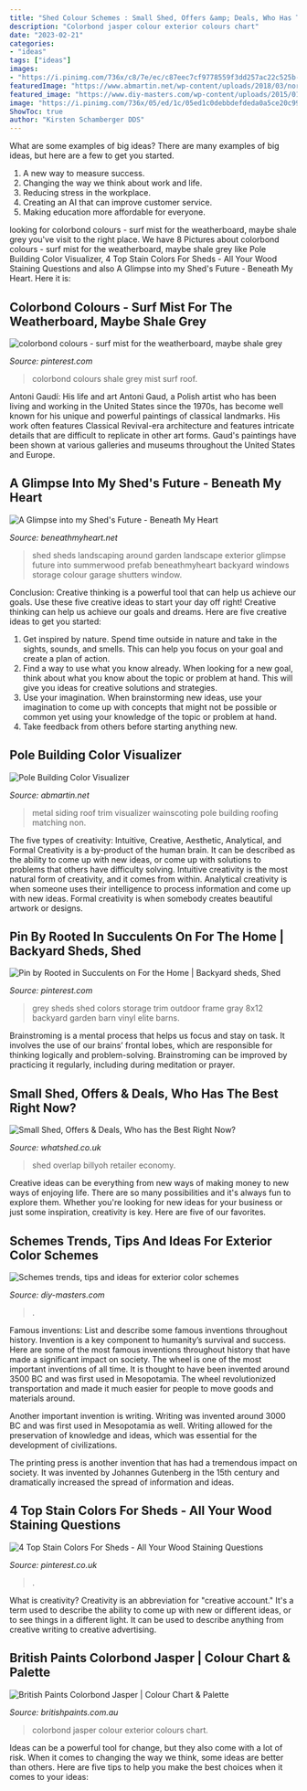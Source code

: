 ```yaml
---
title: "Shed Colour Schemes : Small Shed, Offers &amp; Deals, Who Has The Best Right Now?"
description: "Colorbond jasper colour exterior colours chart"
date: "2023-02-21"
categories:
- "ideas"
tags: ["ideas"]
images:
- "https://i.pinimg.com/736x/c8/7e/ec/c87eec7cf9778559f3dd257ac22c525b--white-trim-grey-and-white.jpg"
featuredImage: "https://www.abmartin.net/wp-content/uploads/2018/03/normal-structure-new.jpg"
featured_image: "https://www.diy-masters.com/wp-content/uploads/2015/01/Schemes-trends-tips-and-ideas-for-exterior-color-schemes-beige-green.jpg"
image: "https://i.pinimg.com/736x/05/ed/1c/05ed1c0debbdefdeda0a5ce20c9983f2--the-roof-mists.jpg"
ShowToc: true
author: "Kirsten Schamberger DDS"
---
```



What are some examples of big ideas?
There are many examples of big ideas, but here are a few to get you started. 
1. A new way to measure success. 
2. Changing the way we think about work and life. 
3. Reducing stress in the workplace. 
4. Creating an AI that can improve customer service. 
5. Making education more affordable for everyone.

	

		
looking for colorbond colours - surf mist for the weatherboard, maybe shale grey you've visit to the right place. We have 8 Pictures about colorbond colours - surf mist for the weatherboard, maybe shale grey like Pole Building Color Visualizer, 4 Top Stain Colors For Sheds - All Your Wood Staining Questions and also A Glimpse into my Shed&#039;s Future - Beneath My Heart. Here it is:
		
    
## Colorbond Colours - Surf Mist For The Weatherboard, Maybe Shale Grey

<img loading=lazy src="https://i.pinimg.com/736x/05/ed/1c/05ed1c0debbdefdeda0a5ce20c9983f2--the-roof-mists.jpg" onerror="this.onerror=null;this.src='https://tse2.mm.bing.net/th?id=OIP.b8XFt0u1zrIChV7QC6tpzwAAAA&amp;pid=15.1';" alt="colorbond colours - surf mist for the weatherboard, maybe shale grey">

_Source: pinterest.com_

>colorbond colours shale grey mist surf roof. 

	

Antoni Gaudí: His life and art
Antoni Gaud, a Polish artist who has been living and working in the United States since the 1970s, has become well known for his unique and powerful paintings of classical landmarks. His work often features Classical Revival-era architecture and features intricate details that are difficult to replicate in other art forms. Gaud's paintings have been shown at various galleries and museums throughout the United States and Europe.

    
## A Glimpse Into My Shed&#039;s Future - Beneath My Heart

<img loading=lazy src="http://www.beneathmyheart.net/wp-content/uploads/2012/03/image77.png" onerror="this.onerror=null;this.src='https://tse1.mm.bing.net/th?id=OIP.4EC-f1f_D9XdktJfQqNBQgHaFj&amp;pid=15.1';" alt="A Glimpse into my Shed&#039;s Future - Beneath My Heart">

_Source: beneathmyheart.net_

>shed sheds landscaping around garden landscape exterior glimpse future into summerwood prefab beneathmyheart backyard windows storage colour garage shutters window. 

	

Conclusion: Creative thinking is a powerful tool that can help us achieve our goals. Use these five creative ideas to start your day off right!
Creative thinking can help us achieve our goals and dreams. Here are five creative ideas to get you started: 
1. Get inspired by nature. Spend time outside in nature and take in the sights, sounds, and smells. This can help you focus on your goal and create a plan of action. 
2. Find a way to use what you know already. When looking for a new goal, think about what you know about the topic or problem at hand. This will give you ideas for creative solutions and strategies. 
3. Use your imagination. When brainstorming new ideas, use your imagination to come up with concepts that might not be possible or common yet using your knowledge of the topic or problem at hand. 
4. Take feedback from others before starting anything new.

    
## Pole Building Color Visualizer

<img loading=lazy src="https://www.abmartin.net/wp-content/uploads/2018/03/normal-structure-new.jpg" onerror="this.onerror=null;this.src='https://tse2.mm.bing.net/th?id=OIP.uQnJG61MISgA7nahIsPMLAHaDt&amp;pid=15.1';" alt="Pole Building Color Visualizer">

_Source: abmartin.net_

>metal siding roof trim visualizer wainscoting pole building roofing matching non. 

	

The five types of creativity: Intuitive, Creative, Aesthetic, Analytical, and Formal
Creativity is a by-product of the human brain. It can be described as the ability to come up with new ideas, or come up with solutions to problems that others have difficulty solving. Intuitive creativity is the most natural form of creativity, and it comes from within. Analytical creativity is when someone uses their intelligence to process information and come up with new ideas. Formal creativity is when somebody creates beautiful artwork or designs.

    
## Pin By Rooted In Succulents On For The Home | Backyard Sheds, Shed

<img loading=lazy src="https://i.pinimg.com/736x/c8/7e/ec/c87eec7cf9778559f3dd257ac22c525b--white-trim-grey-and-white.jpg" onerror="this.onerror=null;this.src='https://tse2.mm.bing.net/th?id=OIP.vYnvx85e0GoKToBVt2NCDQHaFi&amp;pid=15.1';" alt="Pin by Rooted in Succulents on For the Home | Backyard sheds, Shed">

_Source: pinterest.com_

>grey sheds shed colors storage trim outdoor frame gray 8x12 backyard garden barn vinyl elite barns. 

	

Brainstroming is a mental process that helps us focus and stay on task. It involves the use of our brains’ frontal lobes, which are responsible for thinking logically and problem-solving. Brainstroming can be improved by practicing it regularly, including during meditation or prayer.

    
## Small Shed, Offers &amp; Deals, Who Has The Best Right Now?

<img loading=lazy src="http://whatshed.co.uk/wp-content/uploads/2015/12/Small-Shed-BillyOh-30-Economy-Overlap-Small-Shed.jpg" onerror="this.onerror=null;this.src='https://tse4.mm.bing.net/th?id=OIP.-eITaMKfLaqlwyXscbblZQHaHb&amp;pid=15.1';" alt="Small Shed, Offers &amp; Deals, Who has the Best Right Now?">

_Source: whatshed.co.uk_

>shed overlap billyoh retailer economy. 

	

Creative ideas can be everything from new ways of making money to new ways of enjoying life. There are so many possibilities and it's always fun to explore them. Whether you're looking for new ideas for your business or just some inspiration, creativity is key. Here are five of our favorites.

    
## Schemes Trends, Tips And Ideas For Exterior Color Schemes

<img loading=lazy src="https://www.diy-masters.com/wp-content/uploads/2015/01/Schemes-trends-tips-and-ideas-for-exterior-color-schemes-beige-green.jpg" onerror="this.onerror=null;this.src='https://tse3.mm.bing.net/th?id=OIP.Mk3ndWSBHygumqSfb3Ht2gHaLH&amp;pid=15.1';" alt="Schemes trends, tips and ideas for exterior color schemes">

_Source: diy-masters.com_

>. 

	

Famous inventions: List and describe some famous inventions throughout history.
Invention is a key component to humanity’s survival and success. Here are some of the most famous inventions throughout history that have made a significant impact on society.
The wheel is one of the most important inventions of all time. It is thought to have been invented around 3500 BC and was first used in Mesopotamia. The wheel revolutionized transportation and made it much easier for people to move goods and materials around.

Another important invention is writing. Writing was invented around 3000 BC and was first used in Mesopotamia as well. Writing allowed for the preservation of knowledge and ideas, which was essential for the development of civilizations.

The printing press is another invention that has had a tremendous impact on society. It was invented by Johannes Gutenberg in the 15th century and dramatically increased the spread of information and ideas.

    
## 4 Top Stain Colors For Sheds - All Your Wood Staining Questions

<img loading=lazy src="https://i.pinimg.com/originals/58/38/87/58388744f7e1c7530d970b5b7597a289.jpg" onerror="this.onerror=null;this.src='https://tse1.mm.bing.net/th?id=OIP.fBw7jTBX3FBitmRe4ZejRwHaEs&amp;pid=15.1';" alt="4 Top Stain Colors For Sheds - All Your Wood Staining Questions">

_Source: pinterest.co.uk_

>. 

	

What is creativity?
Creativity is an abbreviation for "creative account." It's a term used to describe the ability to come up with new or different ideas, or to see things in a different light. It can be used to describe anything from creative writing to creative advertising.

    
## British Paints Colorbond Jasper | Colour Chart &amp; Palette

<img loading=lazy src="https://www.britishpaints.com.au/media/2153/colorbond-jasper_exterior.jpg" onerror="this.onerror=null;this.src='https://tse4.mm.bing.net/th?id=OIP.PmTdgd2xMAj3_ihgPOwjfAHaIp&amp;pid=15.1';" alt="British Paints Colorbond Jasper | Colour Chart &amp; Palette">

_Source: britishpaints.com.au_

>colorbond jasper colour exterior colours chart. 

	

Ideas can be a powerful tool for change, but they also come with a lot of risk. When it comes to changing the way we think, some ideas are better than others. Here are five tips to help you make the best choices when it comes to your ideas: 

